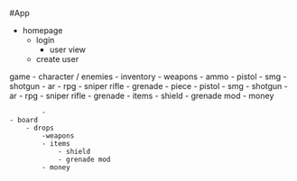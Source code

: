 #App
- homepage
    - login
        - user view
    - create user

game
    - character / enemies
        - inventory
            - weapons
                - ammo
                    - pistol
                    - smg
                    - shotgun
                    - ar
                    - rpg
                    - sniper rifle
                    - grenade
                - piece
                    - pistol
                    - smg
                    - shotgun
                    - ar
                    - rpg
                    - sniper rifle
                    - grenade
            - items
                - shield
                - grenade mod
            - money

            - 
    - board
        - drops
            -weapons
            - items
                - shield
                - grenade mod
            - money